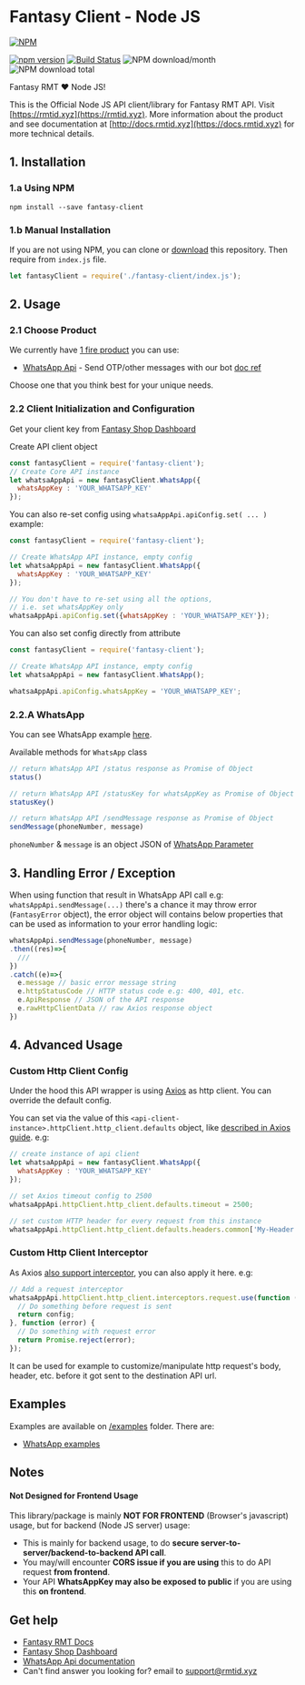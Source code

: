 Fantasy Client - Node JS
===============
[![NPM](https://nodei.co/npm/fantasy-client.png?downloads=true&downloadRank=true&stars=true)](https://nodei.co/npm/fantasy-client/)

[![npm version](https://img.shields.io/npm/v/fantasy-client.svg?style=flat-square)](https://www.npmjs.org/package/fantasy-client)
[![Build Status](https://travis-ci.org/rizdaprasetya/fantasy-client.svg?branch=master)](https://travis-ci.org/rizdaprasetya/fantasy-client)
![NPM download/month](https://img.shields.io/npm/dm/fantasy-client.svg)
![NPM download total](https://img.shields.io/npm/dt/fantasy-client.svg)

Fantasy RMT ❤️ Node JS! 

This is the Official Node JS API client/library for Fantasy RMT API. Visit [https://rmtid.xyz](https://rmtid.xyz). More information about the product and see documentation at [http://docs.rmtid.xyz](https://docs.rmtid.xyz) for more technical details.

## 1. Installation

### 1.a Using NPM

```
npm install --save fantasy-client
```

### 1.b Manual Installation

If you are not using NPM, you can clone or [download](https://github.com/ItsPikzy/fantasy-client/archive/master.zip) this repository.
Then require from `index.js` file.

```javascript
let fantasyClient = require('./fantasy-client/index.js');
```

## 2. Usage

### 2.1 Choose Product

We currently have [1 fire product](https://docs.rmtid.xyz) you can use:
- [WhatsApp Api](#22A-whatsapp) - Send OTP/other messages with our bot [doc ref](https://docs.rmtid.xyz/whatsapp/)

Choose one that you think best for your unique needs.

### 2.2 Client Initialization and Configuration

Get your client key from [Fantasy Shop Dashboard](https://rmtid.xyz/shop)

Create API client object

```javascript
const fantasyClient = require('fantasy-client');
// Create Core API instance
let whatsaAppApi = new fantasyClient.WhatsApp({
  whatsAppKey : 'YOUR_WHATSAPP_KEY'
});
```

You can also re-set config using `whatsaAppApi.apiConfig.set( ... )`
example:

```javascript
const fantasyClient = require('fantasy-client');

// Create WhatsApp API instance, empty config
let whatsaAppApi = new fantasyClient.WhatsApp({
  whatsAppKey : 'YOUR_WHATSAPP_KEY'
});

// You don't have to re-set using all the options, 
// i.e. set whatsAppKey only
whatsaAppApi.apiConfig.set({whatsAppKey : 'YOUR_WHATSAPP_KEY'});
```

You can also set config directly from attribute
```javascript
const fantasyClient = require('fantasy-client');

// Create WhatsApp API instance, empty config
let whatsaAppApi = new fantasyClient.WhatsApp();

whatsaAppApi.apiConfig.whatsAppKey = 'YOUR_WHATSAPP_KEY';
```


### 2.2.A WhatsApp
You can see WhatsApp example [here](examples/whatsapp).

Available methods for `WhatsApp` class
```javascript
// return WhatsApp API /status response as Promise of Object
status()

// return WhatsApp API /statusKey for whatsAppKey as Promise of Object
statusKey()

// return WhatsApp API /sendMessage response as Promise of Object
sendMessage(phoneNumber, message)
```
`phoneNumber` & `message` is an object JSON of [WhatsApp Parameter](https://docs.rmtid.xyz/whatsapp/#json-objects)

## 3. Handling Error / Exception
When using function that result in WhatsApp API call e.g: `whatsAppApi.sendMessage(...)` 
there's a chance it may throw error (`FantasyError` object), the error object will contains below properties that can be used as information to your error handling logic:
```javascript
whatsAppApi.sendMessage(phoneNumber, message)
.then((res)=>{
  ///
})
.catch((e)=>{
  e.message // basic error message string
  e.httpStatusCode // HTTP status code e.g: 400, 401, etc.
  e.ApiResponse // JSON of the API response 
  e.rawHttpClientData // raw Axios response object
})
```

## 4. Advanced Usage
### Custom Http Client Config
Under the hood this API wrapper is using [Axios](https://github.com/axios/axios) as http client. You can override the default config. 

You can set via the value of this `<api-client-instance>.httpClient.http_client.defaults` object, like [described in Axios guide](https://github.com/axios/axios#global-axios-defaults). e.g:
```javascript
// create instance of api client
let whatsaAppApi = new fantasyClient.WhatsApp({
  whatsAppKey : 'YOUR_WHATSAPP_KEY'
});

// set Axios timeout config to 2500
whatsaAppApi.httpClient.http_client.defaults.timeout = 2500; 

// set custom HTTP header for every request from this instance
whatsaAppApi.httpClient.http_client.defaults.headers.common['My-Header'] = 'my-custom-value';
```
### Custom Http Client Interceptor
As Axios [also support interceptor](https://github.com/axios/axios#interceptors), you can also apply it here. e.g:
```javascript
// Add a request interceptor
whatsaAppApi.httpClient.http_client.interceptors.request.use(function (config) {
  // Do something before request is sent
  return config;
}, function (error) {
  // Do something with request error
  return Promise.reject(error);
});
```

It can be used for example to customize/manipulate http request's body, header, etc. before it got sent to the destination API url.

## Examples
Examples are available on [/examples](/examples) folder.
There are:
- [WhatsApp examples](/examples/whatsapp)

## Notes

#### Not Designed for Frontend Usage
This library/package is mainly **NOT FOR FRONTEND** (Browser's javascript) usage, but for backend (Node JS server) usage:
- This is mainly for backend usage, to do **secure server-to-server/backend-to-backend API call**.
- You may/will encounter **CORS issue if you are using** this to do API request **from frontend**.
- Your API **WhatsAppKey may also be exposed to public** if you are using this **on frontend**.

## Get help

* [Fantasy RMT Docs](https://docs.rmtid.xyz)
* [Fantasy Shop Dashboard ](https://rmtid.xyz/shop)
* [WhatsApp Api documentation](http://docs.rmtid.xyz/whatsapp)
* Can't find answer you looking for? email to [support@rmtid.xyz](mailto:support@rmtid.xyz)